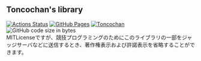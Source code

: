 ## Toncochan's library
[![Actions Status](https://github.com/TonAsho/cpp-library/workflows/verify/badge.svg)](https://github.com/TonAsho/cpp-library/actions)
[![GitHub Pages](https://img.shields.io/static/v1?label=GitHub+Pages&message=Toncochan'sLibrary+&color=brightgreen&logo=github)](https://TonAsho.github.io/cpp-library/) 
[![Toncochan](https://img.shields.io/endpoint?url=https%3A%2F%2Fatcoder-badges.now.sh%2Fapi%2Fatcoder%2Fjson%2FToncochan)](https://atcoder.jp/users/Toncochan)
![GitHub code size in bytes](https://img.shields.io/github/languages/code-size/tonasho/cpp-library?style=flat-square)<br>
MITLicenseですが、競技プログラミングのためにこのライブラリの一部をジャッジサーバなどに送信するとき、著作権表示および許諾表示を省略することができます。
